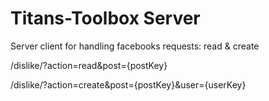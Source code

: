 # Titans-Toolbox Server

Server client for handling facebooks requests: read & create

/dislike/?action=read&post={postKey}

/dislike/?action=create&post={postKey}&user={userKey}

